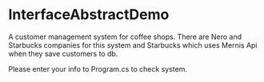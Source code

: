 # InterfaceAbstractDemo

A customer management system for coffee shops. There are Nero and Starbucks companies for this system and Starbucks which uses Mernis Api when they save customers to db.

Please enter your info to Program.cs to check system.
